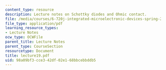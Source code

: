```yaml
---
content_type: resource
description: Lecture notes on Schottky diodes and Ohmic contact.
file: /media/courses/6-720j-integrated-microelectronic-devices-spring-2007/98a09bf3cce342df02e168bbcebbddb5_lecture19.pdf
file_type: application/pdf
learning_resource_types:
- Lecture Notes
ocw_type: OCWFile
parent_title: Lecture Notes
parent_type: CourseSection
resourcetype: Document
title: lecture19.pdf
uid: 98a09bf3-cce3-42df-02e1-68bbcebbddb5
---
```

